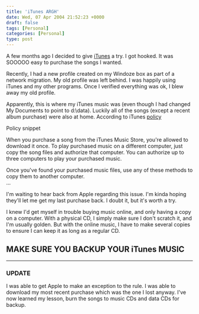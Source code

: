 ```yaml
---
title: 'iTunes ARGH'
date: Wed, 07 Apr 2004 21:52:23 +0000
draft: false
tags: [Personal]
categories: [Personal]
type: post
---
```


A few months ago I decided to give [iTunes](http://www.apple.com/itunes/) a try. I got hooked. It was SOOOOO easy to purchase the songs I wanted.

Recently, I had a new profile created on my Windoze box as part of a network migration. My old profile was left behind. I was happily using iTunes and my other programs. Once I verified everything was ok, I blew away my old profile.

Apparently, this is where my iTunes music was (even though I had changed My Documents to point to d:\\data). Luckily all of the songs (except a recent album purchase) were also at home. According to iTunes [policy](http://docs.info.apple.com/article.html?artnum=93366)

Policy snippet

When you purchase a song from the iTunes Music Store, you're allowed to download it once. To play purchased music on a different computer, just copy the song files and authorize that computer. You can authorize up to three computers to play your purchased music.

Once you've found your purchased music files, use any of these methods to copy them to another computer.  
...

I'm waiting to hear back from Apple regarding this issue. I'm kinda hoping they'll let me get my last purchase back. I doubt it, but it's worth a try.

I knew I'd get myself in trouble buying music online, and only having a copy on a computer. With a physical CD, I simply make sure I don't scratch it, and I'm usually golden. But with the online music, I have to make several copies to ensure I can keep it as long as a regular CD.

MAKE SURE YOU BACKUP YOUR iTunes MUSIC
--------------------------------------

* * *

### UPDATE

  
I was able to get Apple to make an exception to the rule. I was able to download my most recent purchase which was the one I lost anyway. I've now learned my lesson, burn the songs to music CDs and data CDs for backup.